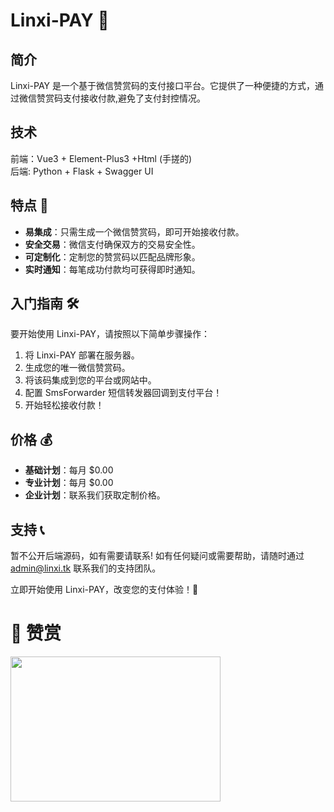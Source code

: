 # Linxi-PAY 💸

## 简介
Linxi-PAY 是一个基于微信赞赏码的支付接口平台。它提供了一种便捷的方式，通过微信赞赏码支付接收付款,避免了支付封控情况。

## 技术
前端：Vue3 + Element-Plus3 +Html (手搓的)<br/>
后端: Python + Flask + Swagger UI<br/>

## 特点 🚀
- **易集成**：只需生成一个微信赞赏码，即可开始接收付款。
- **安全交易**：微信支付确保双方的交易安全性。
- **可定制化**：定制您的赞赏码以匹配品牌形象。
- **实时通知**：每笔成功付款均可获得即时通知。

## 入门指南 🛠️
要开始使用 Linxi-PAY，请按照以下简单步骤操作：
1. 将 Linxi-PAY 部署在服务器。
2. 生成您的唯一微信赞赏码。
3. 将该码集成到您的平台或网站中。
4. 配置 SmsForwarder 短信转发器回调到支付平台！
5. 开始轻松接收付款！

## 价格 💰
- **基础计划**：每月 $0.00
- **专业计划**：每月 $0.00
- **企业计划**：联系我们获取定制价格。

## 支持 📞
暂不公开后端源码，如有需要请联系!
如有任何疑问或需要帮助，请随时通过 admin@linxi.tk 联系我们的支持团队。

立即开始使用 Linxi-PAY，改变您的支付体验！🌟
# 💖 赞赏
<img src="https://github.com/linxi-520/LinxiPush/blob/main/img/yzsm.png" height="232" width="336">
